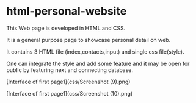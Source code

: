 # html-personal-website

This Web page is developed in HTML and CSS. 

It is a general purpose page to showcase personal detail on web.

It contains 3 HTML file (index,contacts,input) and single css file(style).

One can integrate the style and add some feature and it may be open for public by featuring next and connecting database.

[Interface of first page1](css/Screenshot (9).png)


[Interface of first page1](css/Screenshot (10).png)
